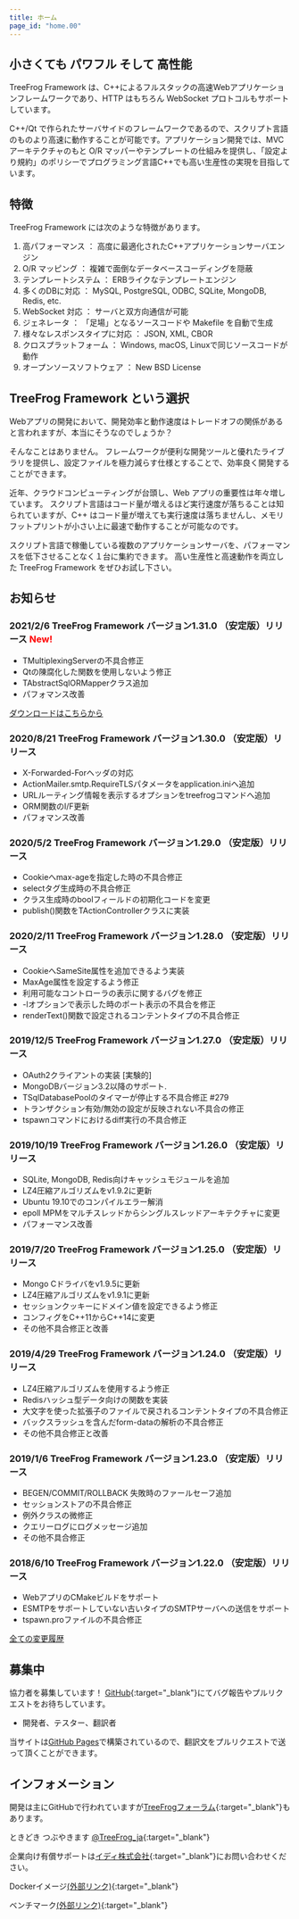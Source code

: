 ```yaml
---
title: ホーム
page_id: "home.00"
---
```


## <i class="fa fa-bolt" aria-hidden="true"></i> 小さくても パワフル そして 高性能

TreeFrog Framework は、C++によるフルスタックの高速Webアプリケーションフレームワークであり、HTTP はもちろん WebSocket プロトコルもサポートしています。

C++/Qt で作られたサーバサイドのフレームワークであるので、スクリプト言語のものより高速に動作することが可能です。アプリケーション開発では、MVC アーキテクチャのもと O/R マッパーやテンプレートの仕組みを提供し、「設定より規約」のポリシーでプログラミング言語C++でも高い生産性の実現を目指しています。


## <i class="fa fa-flag" aria-hidden="true"></i> 特徴

TreeFrog Framework には次のような特徴があります。

  1. 高パフォーマンス ： 高度に最適化されたC++アプリケーションサーバエンジン
  2. O/R マッピング ： 複雑で面倒なデータベースコーディングを隠蔽
  3. テンプレートシステム ： ERBライクなテンプレートエンジン
  4. 多くのDBに対応 ： MySQL, PostgreSQL, ODBC, SQLite, MongoDB, Redis, etc.
  5. WebSocket 対応 ： サーバと双方向通信が可能
  6. ジェネレータ ： 「足場」となるソースコードや Makefile を自動で生成
  7. 様々なレスポンスタイプに対応 ： JSON, XML, CBOR
  8. クロスプラットフォーム ： Windows, macOS, Linuxで同じソースコードが動作
  9. オープンソースソフトウェア ： New BSD License


## <i class="fa fa-comment" aria-hidden="true"></i> TreeFrog Framework という選択

Webアプリの開発において、開発効率と動作速度はトレードオフの関係があると言われますが、本当にそうなのでしょうか？

そんなことはありません。
フレームワークが便利な開発ツールと優れたライブラリを提供し、設定ファイルを極力減らす仕様とすることで、効率良く開発することができます。

近年、クラウドコンピューティングが台頭し、Web アプリの重要性は年々増しています。 スクリプト言語はコード量が増えるほど実行速度が落ちることは知られていますが、C++ はコード量が増えても実行速度は落ちませんし、メモリフットプリントが小さい上に最速で動作することが可能なのです。

スクリプト言語で稼働している複数のアプリケーションサーバを、パフォーマンスを低下させることなく１台に集約できます。
高い生産性と高速動作を両立した TreeFrog Framework をぜひお試し下さい。


## <i class="fa fa-bell" aria-hidden="true"></i> お知らせ

### 2021/2/6  TreeFrog Framework バージョン1.31.0 （安定版）リリース <span style="color: red;">New!</span>

  - TMultiplexingServerの不具合修正
  - Qtの陳腐化した関数を使用しないよう修正
  - TAbstractSqlORMapperクラス追加
  - パフォマンス改善

 [<i class="fas fa-download"></i> ダウンロードはこちらから](/ja/download/)

### 2020/8/21  TreeFrog Framework バージョン1.30.0 （安定版）リリース

  - X-Forwarded-Forヘッダの対応
  - ActionMailer.smtp.RequireTLSパタメータをapplication.iniへ追加
  - URLルーティング情報を表示するオプションをtreefrogコマンドへ追加
  - ORM関数のI/F更新
  - パフォマンス改善

### 2020/5/2  TreeFrog Framework バージョン1.29.0 （安定版）リリース

  - Cookieへmax-ageを指定した時の不具合修正
  - selectタグ生成時の不具合修正
  - クラス生成時のboolフィールドの初期化コードを変更
  - publish()関数をTActionControllerクラスに実装

### 2020/2/11  TreeFrog Framework バージョン1.28.0 （安定版）リリース

  - CookieへSameSite属性を追加できるよう実装
  - MaxAge属性を設定するよう修正
  - 利用可能なコントローラの表示に関するバグを修正
  - -lオプションで表示した時のポート表示の不具合を修正
  - renderText()関数で設定されるコンテントタイプの不具合修正

### 2019/12/5  TreeFrog Framework バージョン1.27.0 （安定版）リリース

  - OAuth2クライアントの実装 [実験的]
  - MongoDBバージョン3.2以降のサポート.
  - TSqlDatabasePoolのタイマーが停止する不具合修正 #279
  - トランザクション有効/無効の設定が反映されない不具合の修正
  - tspawnコマンドにおけるdiff実行の不具合修正

### 2019/10/19  TreeFrog Framework バージョン1.26.0 （安定版）リリース

  - SQLite, MongoDB, Redis向けキャッシュモジュールを追加
  - LZ4圧縮アルゴリズムをv1.9.2に更新
  - Ubuntu 19.10でのコンパイルエラー解消
  - epoll MPMをマルチスレッドからシングルスレッドアーキテクチャに変更
  - パフォーマンス改善

### 2019/7/20  TreeFrog Framework バージョン1.25.0 （安定版）リリース

  - Mongo Cドライバをv1.9.5に更新
  - LZ4圧縮アルゴリズムをv1.9.1に更新
  - セッションクッキーにドメイン値を設定できるよう修正
  - コンフィグをC++11からC++14に変更
  - その他不具合修正と改善

### 2019/4/29  TreeFrog Framework バージョン1.24.0 （安定版）リリース

  - LZ4圧縮アルゴリズムを使用するよう修正
  - Redisハッシュ型データ向けの関数を実装
  - 大文字を使った拡張子のファイルで戻されるコンテントタイプの不具合修正
  - バックスラッシュを含んだform-dataの解析の不具合修正
  - その他不具合修正と改善

### 2019/1/6  TreeFrog Framework バージョン1.23.0 （安定版）リリース

  - BEGEN/COMMIT/ROLLBACK 失敗時のファールセーフ追加
  - セッションストアの不具合修正
  - 例外クラスの微修正
  - クエリーログにログメッセージ追加
  - その他不具合修正

### 2018/6/10  TreeFrog Framework バージョン1.22.0 （安定版）リリース

 - WebアプリのCMakeビルドをサポート
 - ESMTPをサポートしていない古いタイプのSMTPサーバへの送信をサポート
 - tspawn.proファイルの不具合修正


 [<i class="fa fa-list" aria-hidden="true"></i> 全ての変更履歴](https://github.com/treefrogframework/treefrog-framework/blob/master/CHANGELOG.md)


## <i class="fa fa-user" aria-hidden="true"></i> 募集中

協力者を募集しています！ [GitHub](https://github.com/treefrogframework/treefrog-framework){:target="_blank"}にてバグ報告やプルリクエストをお待ちしています。

 - 開発者、テスター、翻訳者

 当サイトは[GitHub Pages](https://pages.github.com/)で構築されているので、翻訳文をプルリクエストで送って頂くことができます。


## <i class="fa fa-info-circle" aria-hidden="true"></i> インフォメーション

 開発は主にGitHubで行われていますが[TreeFrogフォーラム](https://groups.google.com/forum/#!forum/treefrogframework){:target="_blank"}もあります。

ときどき つぶやきます [@TreeFrog_ja](https://twitter.com/TreeFrog_ja){:target="_blank"}

企業向け有償サポートは[イディ株式会社](http://www.ideeinc.co.jp/){:target="_blank"}にお問い合わせください。

Dockerイメージ[(外部リンク)](https://hub.docker.com/r/treefrogframework/treefrog/){:target="_blank"}

ベンチマーク[(外部リンク)](https://www.techempower.com/benchmarks/#section=data-r16){:target="_blank"}
